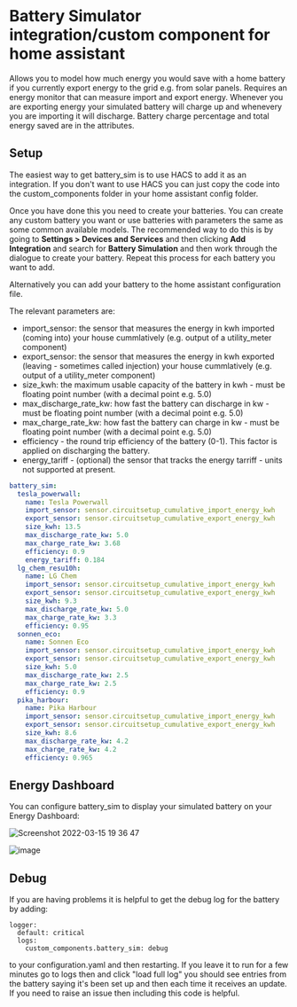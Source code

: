 <p>
  <img href="https://img.shields.io/badge/dynamic/json?color=41BDF5&logo=home-assistant&label=integration%20usage&suffix=%20installs&cacheSeconds=15600&url=https://analytics.home-assistant.io/custom_integrations.json&query=$.battery_sim.versions[%271.0%27]">
</p>

# Battery Simulator integration/custom component for home assistant

Allows you to model how much energy you would save with a home battery if you currently export energy to the grid e.g. from solar panels. Requires an energy monitor that can measure import and export energy. Whenever you are exporting energy your simulated battery will charge up and whenevery you are importing it will discharge. Battery charge percentage and total energy saved are in the attributes. 

## Setup

The easiest way to get battery_sim is to use HACS to add it as an integration. If you don't want to use HACS you can just copy the code into the custom_components folder in your home assistant config folder. 

Once you have done this you need to create your batteries. You can create any custom battery you want or use batteries with parameters the same as some common available models. The recommended way to do this is by going to **Settings > Devices and Services** and then clicking **Add Integration** and search for **Battery Simulation** and then work through the dialogue to create your battery. Repeat this process for each battery you want to add. 

Alternatively you can add your battery to the home assistant configuration file.

The relevant parameters are:
- import_sensor: the sensor that measures the energy in kwh imported (coming into) your house cummlatively (e.g. output of a utility_meter component)
- export_sensor: the sensor that measures the energy in kwh exported (leaving - sometimes called injection) your house cummlatively (e.g. output of a utility_meter component)
- size_kwh: the maximum usable capacity of the battery in kwh - must be floating point number (with a decimal point e.g. 5.0)
- max_discharge_rate_kw: how fast the battery can discharge in kw - must be floating point number (with a decimal point e.g. 5.0)
- max_charge_rate_kw: how fast the battery can charge in kw - must be floating point number (with a decimal point e.g. 5.0)
- efficiency - the round trip efficiency of the battery (0-1). This factor is applied on discharging the battery.
- energy_tariff - (optional) the sensor that tracks the energy tarriff - units not supported at present.

```yaml
battery_sim:
  tesla_powerwall:
    name: Tesla Powerwall
    import_sensor: sensor.circuitsetup_cumulative_import_energy_kwh
    export_sensor: sensor.circuitsetup_cumulative_export_energy_kwh
    size_kwh: 13.5
    max_discharge_rate_kw: 5.0
    max_charge_rate_kw: 3.68
    efficiency: 0.9
    energy_tariff: 0.184
  lg_chem_resu10h:
    name: LG Chem
    import_sensor: sensor.circuitsetup_cumulative_import_energy_kwh
    export_sensor: sensor.circuitsetup_cumulative_export_energy_kwh
    size_kwh: 9.3
    max_discharge_rate_kw: 5.0
    max_charge_rate_kw: 3.3
    efficiency: 0.95
  sonnen_eco:
    name: Sonnen Eco
    import_sensor: sensor.circuitsetup_cumulative_import_energy_kwh
    export_sensor: sensor.circuitsetup_cumulative_export_energy_kwh
    size_kwh: 5.0
    max_discharge_rate_kw: 2.5
    max_charge_rate_kw: 2.5
    efficiency: 0.9
  pika_harbour:
    name: Pika Harbour
    import_sensor: sensor.circuitsetup_cumulative_import_energy_kwh
    export_sensor: sensor.circuitsetup_cumulative_export_energy_kwh
    size_kwh: 8.6
    max_discharge_rate_kw: 4.2
    max_charge_rate_kw: 4.2
    efficiency: 0.965
   ```

## Energy Dashboard

You can configure battery_sim to display your simulated battery on your Energy Dashboard:

![Screenshot 2022-03-15 19 36 47](https://user-images.githubusercontent.com/79175134/158349586-cfc64761-0614-4067-a18a-5603d2288d7c.png)


![image](https://user-images.githubusercontent.com/79175134/157999078-0174ab36-9f71-47c8-8585-73d6eb3acec8.png)

## Debug

If you are having problems it is helpful to get the debug log for the battery by adding:

```
logger:
  default: critical
  logs:
    custom_components.battery_sim: debug
```

to your configuration.yaml and then restarting. If you leave it to run for a few minutes go to logs then and click "load full log" you should see entries from the battery saying it's been set up and then each time it receives an update. If you need to raise an issue then including this code is helpful.
